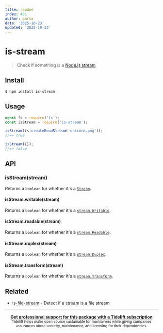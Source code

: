 ```yaml
---
title: readme
index: 401
author: parsa
date: '2025-10-23'
updated: '2025-10-23'
---
```

# is-stream

> Check if something is a [Node.js stream](https://nodejs.org/api/stream.html)

## Install

```
$ npm install is-stream
```

## Usage

```js
const fs = require('fs');
const isStream = require('is-stream');

isStream(fs.createReadStream('unicorn.png'));
//=> true

isStream({});
//=> false
```

## API

### isStream(stream)

Returns a `boolean` for whether it's a [`Stream`](https://nodejs.org/api/stream.html#stream_stream).

#### isStream.writable(stream)

Returns a `boolean` for whether it's a [`stream.Writable`](https://nodejs.org/api/stream.html#stream_class_stream_writable).

#### isStream.readable(stream)

Returns a `boolean` for whether it's a [`stream.Readable`](https://nodejs.org/api/stream.html#stream_class_stream_readable).

#### isStream.duplex(stream)

Returns a `boolean` for whether it's a [`stream.Duplex`](https://nodejs.org/api/stream.html#stream_class_stream_duplex).

#### isStream.transform(stream)

Returns a `boolean` for whether it's a [`stream.Transform`](https://nodejs.org/api/stream.html#stream_class_stream_transform).

## Related

- [is-file-stream](https://github.com/jamestalmage/is-file-stream) - Detect if a stream is a file stream

---

<div align="center">
	<b>
		<a href="https://tidelift.com/subscription/pkg/npm-is-stream?utm_source=npm-is-stream&utm_medium=referral&utm_campaign=readme">Get professional support for this package with a Tidelift subscription</a>
	</b>
	<br>
	<sub>
		Tidelift helps make open source sustainable for maintainers while giving companies<br>assurances about security, maintenance, and licensing for their dependencies.
	</sub>
</div>
